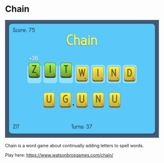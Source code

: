 # Chain

![Depiction of a row of 7 letter tiles, the first three of which spells 'zit' and are highlighted with a score of +36 written above them.](images/chain-screenshot.jpg)

Chain is a word game about continually adding letters to spell words.

Play here: https://www.watsonbrosgames.com/chain/
